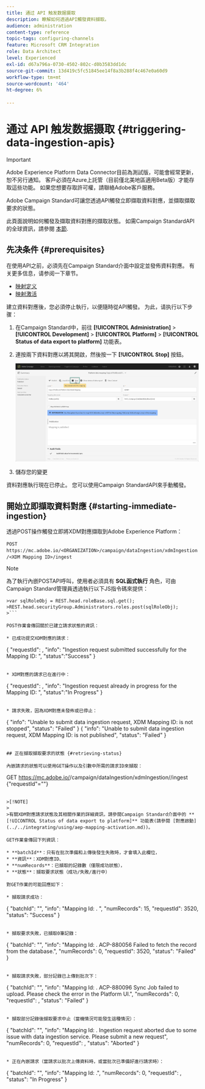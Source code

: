 ```yaml
---
title: 通过 API 触发数据摄取
description: 瞭解如何透過API觸發資料擷取。
audience: administration
content-type: reference
topic-tags: configuring-channels
feature: Microsoft CRM Integration
role: Data Architect
level: Experienced
exl-id: d67a796a-0730-4502-802c-d0b3583dd1dc
source-git-commit: 13d419c5fc51845ee14f8a3b288f4c467e0a60d9
workflow-type: tm+mt
source-wordcount: '464'
ht-degree: 6%

---
```


# 通过 API 触发数据摄取 {#triggering-data-ingestion-apis}

>[!IMPORTANT]
>
>Adobe Experience Platform Data Connector目前為測試版，可能會經常更新，恕不另行通知。 客戶必須在Azure上託管（目前僅北美地區適用Beta版）才能存取這些功能。 如果您想要存取許可權，請聯絡Adobe客戶服務。

Adobe Campaign Standard可讓您透過API觸發立即擷取資料對應，並擷取擷取要求的狀態。

此頁面說明如何觸發及擷取資料對應的擷取狀態。 如需Campaign StandardAPI的全球資訊，請參閱 [本節](../../api/using/get-started-apis.md).

## 先决条件 {#prerequisites}

在使用API之前，必須先在Campaign Standard介面中設定並發佈資料對應。 有关更多信息，请参阅一下章节。

* [映射定义](../../integrating/using/aep-mapping-definition.md)
* [映射激活](../../integrating/using/aep-mapping-activation.md)

建立資料對應後，您必須停止執行，以便隨時從API觸發。 为此，请执行以下步骤：

1. 在Campaign Standard中，前往 **[!UICONTROL Administration]** > **[!UICONTROL Development]** > **[!UICONTROL Platform]** > **[!UICONTROL Status of data export to platform]** 功能表。

1. 連按兩下資料對應以將其開啟，然後按一下 **[!UICONTROL Stop]** 按鈕。

   ![](assets/aep_datamapping_stop.png)

1. 儲存您的變更

資料對應執行現在已停止。 您可以使用Campaign StandardAPI來手動觸發。

## 開始立即擷取資料對應 {#starting-immediate-ingestion}

透過POST操作觸發立即將XDM對應擷取到Adobe Experience Platform：

`POST https://mc.adobe.io/<ORGANIZATION>/campaign/dataIngestion/xdmIngestion/<XDM Mapping ID>/ingest`

>[!NOTE]
>
>為了執行內嵌POSTAPI呼叫，使用者必須具有 **SQL函式執行** 角色，可由Campaign Standard管理員透過執行以下JS指令碼來提供：
>
>
```
>var sqlRoleObj = REST.head.roleBase.sql.get();
>REST.head.securityGroup.Administrators.roles.post(sqlRoleObj);
>```

POST作業會傳回關於已建立請求狀態的資訊：

* 已成功提交XDM對應的請求：

```
{
"requestId": <value>,
"info": "Ingestion request submitted successfully for the Mapping ID: <value>",
"status":"Success"
}
```

* XDM對應的請求已在進行中：

```
{
"requestId": <value>,
"info": "Ingestion request already in progress for the Mapping ID: <value>",
"status":"In Progress"
}
```

* 請求失敗，因為XDM對應未發佈或已停止：

```
{
"info": "Unable to submit data ingestion request, XDM Mapping ID: <value> is not stopped",
"status": "Failed"
}
{
"info": "Unable to submit data ingestion request, XDM Mapping ID: <value> is not published",
"status": "Failed"
}
```

## 正在擷取擷取要求的狀態 {#retrieving-status}

內嵌請求的狀態可以使用GET操作以及引數中所需的請求ID來擷取：

```
GET https://mc.adobe.io/<ORGANIZATION>/campaign/dataIngestion/xdmIngestion/<XDM Mapping ID>/ingest
{"requestId"="<value>"}
```

>[!NOTE]
>
>有關XDM對應請求狀態及其相關作業的詳細資訊，請參閱Campaign Standard介面中的 **[!UICONTROL Status of data export to platform]** 功能表(請參閱 [對應啟動](../../integrating/using/aep-mapping-activation.md))。

GET作業會傳回下列資訊：

* **batchId**：只有在批次準備和上傳後發生失敗時，才會填入此欄位，
* **資訊**：XDM對應ID、
* **numRecords**：已擷取的記錄數（僅限成功狀態），
* **狀態**：擷取要求狀態（成功/失敗/進行中）

對GET作業的可能回應如下：

* 擷取請求成功：

   ```
   {
   "batchId": "",
   "info": "Mapping Id: <value>. ",
   "numRecords": 15,
   "requestId": 3520,
   "status": "Success"
   }
   ```

* 擷取要求失敗，已擷取0筆記錄：

   ```
   {
   "batchId": "",
   "info": "Mapping Id: <value>. ACP-880056 Failed to fetch the record from the database.",
   "numRecords": 0,
   "requestId": 3520,
   "status": "Failed"
   }
   ```

* 擷取請求失敗，部分記錄已上傳到批次下：

   ```
   {
   "batchId": "<value>",
   "info": "Mapping Id: <value>. ACP-880096 Sync Job failed to upload. Please check the error in the Platform UI.",
   "numRecords": 0,
   "requestId": <value>,
   "status": "Failed"
   }
   ```

* 擷取部分記錄後擷取要求中止（當機情況可能發生這種情況）：

   ```
   {
   "batchId": "",
   "info": "Mapping Id: <value>. Ingestion request aborted due to some issue with data ingestion service. Please submit a new request",
   "numRecords": 0,
   "requestId": <value>,
   "status": "Aborted"
   }
   ```

* 正在內嵌請求（當請求以批次上傳資料時，或當批次已準備好進行請求時）：

   ```
   {
   "batchId": "",
   "info": "Mapping Id: <value>.",
   "numRecords": 0,
   "requestId": <value>,
   "status": "In Progress"
   }
   ```
